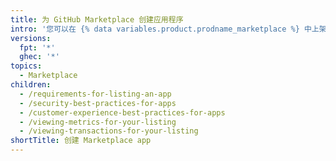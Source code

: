 ```yaml
---
title: 为 GitHub Marketplace 创建应用程序
intro: '您可以在 {% data variables.product.prodname_marketplace %} 中上架免费和付费的工具，供开发者使用。'
versions:
  fpt: '*'
  ghec: '*'
topics:
  - Marketplace
children:
  - /requirements-for-listing-an-app
  - /security-best-practices-for-apps
  - /customer-experience-best-practices-for-apps
  - /viewing-metrics-for-your-listing
  - /viewing-transactions-for-your-listing
shortTitle: 创建 Marketplace app
---
```


